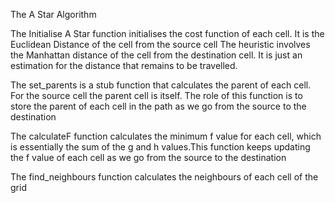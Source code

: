 The A Star Algorithm

The Initialise A Star function initialises the cost function of each cell. It is the Euclidean Distance of the cell from the source cell
The heuristic involves the Manhattan distance of the cell from the destination cell. It is just an estimation for the distance that remains to be travelled.

The set_parents is a stub function that calculates the parent of each cell. For the source cell the parent cell is itself. The role of this function is to store the parent of each cell in the
path as we go from the source to the destination

The calculateF function calculates the minimum f value for each cell, which is essentially the sum of the g and h values.This function keeps updating the f value of each cell as we go from 
the source to the destination

The find_neighbours function calculates the neighbours of each cell of the grid

